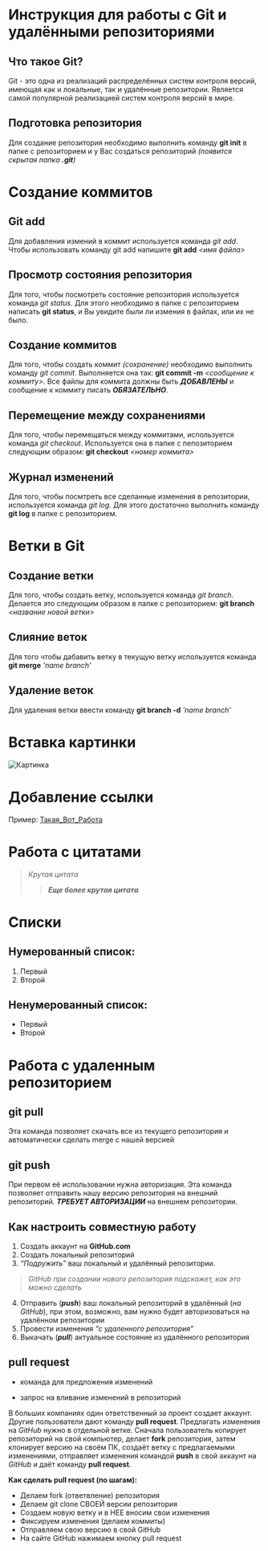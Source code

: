 # Инструкция для работы с Git и удалёнными репозиториями

## Что такое Git?
Git - это одна из реализаций распределённых систем контроля версий, имеющая как и локальные, так и удалённые репозитории. Является самой популярной реализацией систем контроля версий в мире.

## Подготовка репозитория
Для создание репозитория необходимо выполнить команду **git init**  в папке с репозиторием и у Вас создаться репозиторий *(появится скрытая папка **.git**)*

# Создание коммитов

## Git add

Для добавления измений в коммит используется команда *git add*. Чтобы использовать команду git add напишите **git add** *<имя файла>*

## Просмотр состояния репозитория

Для того, чтобы посмотреть состояние репозитория используется команда *git status*. Для этого необходимо в папке с репозиторием написать **git status**, и Вы увидите были ли измения в файлах, или их не было.

## Создание коммитов

Для того, чтобы создать коммит *(сохранение)* необходимо выполнить команду *git commit*. Выполняется она так: **git commit -m** *<сообщение к коммиту>*. Все файлы для коммита должны быть ***ДОБАВЛЕНЫ*** и сообщение к коммиту писать ***ОБЯЗАТЕЛЬНО***.

## Перемещение между сохранениями

Для того, чтобы перемещаться между коммитами, используется команда *git checkout*. Используется она в папке с пепозиторием следующим образом: **git checkout** *<номер коммита>*

## Журнал изменений

Для того, чтобы посмтреть все сделанные изменения в репозитории, используется команда *git log*. Для этого достаточно выполнить команду **git log** в папке с репозиторием.

# Ветки в Git

## Создание ветки

Для того, чтобы создать ветку, используется команда *git branch*. Делается это следующим образом в папке с репозиторием: **git branch** *<название новой ветки>*

## Слияние веток

Для того чтобы дабавить ветку в текущую ветку используется команда **git merge** *'name branch'*

## Удаление веток

Для удаления ветки ввести команду **git branch -d** *'name branch'*

# Вставка картинки

![Картинка](https://s1.1zoom.ru/big3/852/Squirrels_Closeup_Snow_522857_2048x1365.jpg)

# Добавление ссылки

Пример: [Такая_Вот_Работа](https://www.youtube.com/watch?v=dQw4w9WgXcQ)

# Работа с цитатами

> *Крутая цитата*
>> ***Еще более крутая цитата***

# Списки

## Нумерованный список:

1. Первый
2. Второй

## Ненумерованный список:

- Первый
- Второй

# Работа с удаленным репозиторием

## git pull
Эта команда позволяет скачать все из текущего репозитория и автоматически сделать merge с нашей версией

## git push
При первом её использовании нужна авторизация.
Эта команда позволяет отправить нашу версию репозитория на внешний репозиторий. ***ТРЕБУЕТ АВТОРИЗАЦИИ*** на внешнем репозитории.

## Как настроить совместную работу

1. Создать аккаунт на **GitHub.com**
2. Создать локальный репозиторий
3. *“Подружить”* ваш локальный и удалённый репозитории. 
    
>*GitHub при создании нового репозитория подскажет, как это можно сделать*
    
4. Отправить (***push***) ваш локальный репозиторий в удалённый (*на GitHub*), при этом, возможно, вам нужно будет авторизоваться на удалённом репозитории
5. Провести изменения *“с удаленного репозитория”*
6. Выкачать (***pull***) актуальное состояние из удалённого репозитория

## pull request

- команда для предложения изменений 

- запрос на вливание изменений в репозиторий

В больших компаниях один ответственный за проект создает аккаунт. Другие пользователи дают команду **pull request**. Предлагать изменения на *GitHub* нужно в отдельной ветке. 
Сначала пользователь копирует репозиторий на свой компьютер, делает **fork** репозитория, затем клонирует версию на своём ПК, создаёт ветку с предлагаемыми изменениями, отправляет изменения командой **push** в свой аккаунт на *GitHub* и даёт команду **pull request**.

**Как сделать pull request (по шагам):**

- Делаем fork (ответвление) репозитория
- Делаем git clone СВОЕЙ версии репозитория
- Создаем новую ветку и в НЕЕ вносим свои изменения
- Фиксируем изменения (делаем коммиты)
- Отправляем свою версию в свой GitHub
- На сайте GitHub нажимаем кнопку pull request
